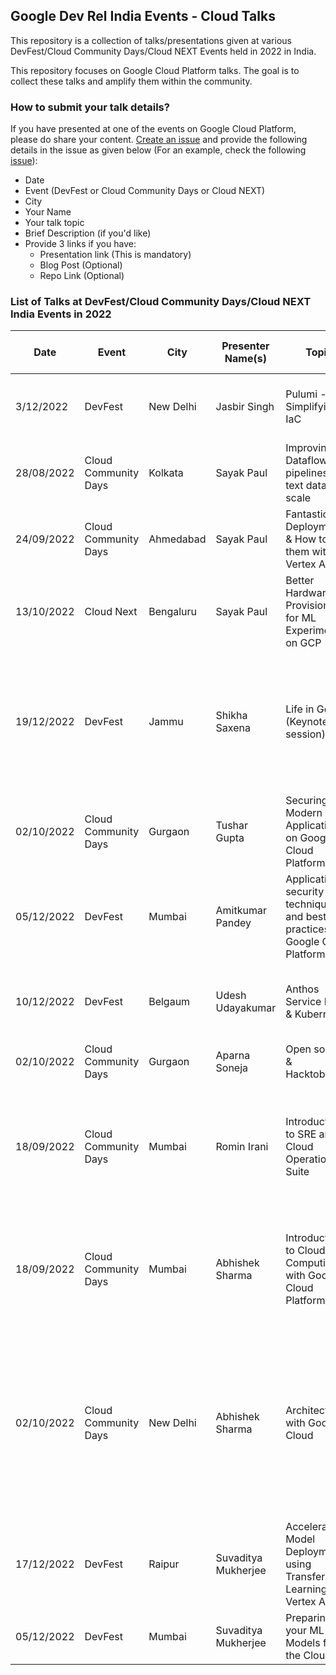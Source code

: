 ## Google Dev Rel India Events - Cloud Talks
This repository is a collection of talks/presentations given at various DevFest/Cloud Community Days/Cloud NEXT Events held in 2022 in India. 

This repository focuses on Google Cloud Platform talks. The goal is to collect these talks and amplify them within the community. 

### How to submit your talk details?
If you have presented at one of the events on Google Cloud Platform, please do share your content. [Create an issue](https://github.com/rominirani/google-devfest-india-2022-cloud/issues/new) and provide the following details in the issue as given below (For an example, check the following [issue](https://github.com/rominirani/google-devfest-india-2022-cloud/issues/1)):
- Date
- Event (DevFest or Cloud Community Days or Cloud NEXT)
- City
- Your Name
- Your talk topic
- Brief Description (if you'd like)
- Provide 3 links if you have:
  - Presentation link (This is mandatory)
  - Blog Post (Optional)
  - Repo Link (Optional)

### List of Talks at DevFest/Cloud Community Days/Cloud NEXT India Events in 2022

| Date | Event | City | Presenter Name(s) | Topic | Brief Description of Talk | Links |
|---|---|---|---|---|---|---|
| 3/12/2022 | DevFest | New Delhi | Jasbir Singh | Pulumi - Simplifying IaC | Overview of Pulumi, its architecture and demonstration. | [Presentation](https://docs.google.com/presentation/d/1QRm5HZw45JteBUFJxZHxMeCSYRnmDW2Cn8J1rYhOLhw/edit#slide=id.g19a4f8f8f75_0_6)<br>[Repo](https://github.com/jasbir84/GDGDevFest2022-Delhi)<br>[Blog Post](https://medium.com/google-cloud/devfest-2022-delhi-experience-4cf4043e6e5e)|
| 28/08/2022 | Cloud Community Days | Kolkata | Sayak Paul | Improving Dataflow pipelines for text data at scale |  | [Presentation](https://docs.google.com/presentation/d/1EAn4_pNZzt0_8mz_VAuccSySU3DpNoYN5X04amvkbC0/edit?usp=sharing)|
| 24/09/2022 | Cloud Community Days | Ahmedabad | Sayak Paul | Fantastic ML Deployments & How to do them with Vertex AI |  | [Presentation](https://bit.ly/ccd-ahm-deck)<br>[Repo](https://github.com/sayakpaul/ccd-ahm-2022)|
| 13/10/2022 | Cloud Next | Bengaluru | Sayak Paul | Better Hardware Provisioning for ML Experiments on GCP |  | [Presentation](https://github.com/carted/cloud-next-22-terraform/blob/main/slides/Cloud%20Next%202022%20-%20Sayak.pdf)<br>[Repo](https://github.com/carted/cloud-next-22-terraform)|
| 19/12/2022 | DevFest | Jammu | Shikha Saxena | Life in Google (Keynote session) | The session was about life in Google, opportunities in Google for early career / startups, How Google Developer group can add value | [Presentation](https://docs.google.com/presentation/d/1dWXSMrIl4PHZUeJmEz4vReZvF5B91e95qwn4ps-2irM/edit#slide=id.g1bbdaaebf67_0_6948)|
| 02/10/2022 | Cloud Community Days | Gurgaon | Tushar Gupta | Securing Modern Applications on Google Cloud Platform |  | [Presentation](https://docs.google.com/presentation/d/152TnsUujYLGD1ffRbVZEWDfDxP9xfUVYgiMqKaIclwg/edit?usp=sharing)|
| 05/12/2022 | DevFest | Mumbai | Amitkumar Pandey | Application security techniques and best practices on Google Cloud Platform |  | [Presentation](https://github.com/pamitk/DevFestMumbai/blob/main/Application%20Security%20Techniques%20-%20DevFest%20Mumbai%20Dec%202022.pdf)|
| 10/12/2022 | DevFest | Belgaum | Udesh Udayakumar | Anthos Service Mesh & Kubernetes | An introduction to Anthos Service Mesh and Kubernetes | [Presentation](https://docs.google.com/presentation/d/1U2oKBd15DyetorpCwRLIPjQ1-9JyyOe98XflKnaFO4Y/edit?usp=sharing)|
| 02/10/2022 | Cloud Community Days | Gurgaon | Aparna Soneja | Open source & Hacktoberfest | | [Presentation](https://docs.google.com/presentation/d/1heTOG-SUR2YyivYbNk5YbTx9SvppLWClTp2YvgQA2hs/edit?usp=sharing)|
| 18/09/2022 | Cloud Community Days | Mumbai | Romin Irani | Introduction to SRE and Cloud Operations Suite | A brief introduction to principles of Site Reliability Engineering and overview of Google Cloud Operations Suite | [Presentation](https://drive.google.com/file/d/1mv5aNjWyiZhTsJjPGwEMB13aRvHAZW95/view?usp=sharing)|
| 18/09/2022 | Cloud Community Days | Mumbai | Abhishek Sharma | Introduction to Cloud Computing with Google Cloud Platform | Overview of Cloud Computing & career  opportunities in this field with reference to Google Cloud. | [Presentation](https://docs.google.com/presentation/d/1T_JSFhm5YcUs7bawFTOdbvC-uI83X6grO_n1EmyWxKE/edit?usp=sharing&resourcekey=0-ONx_-GQ5ALNfBSQqPfmAfw)|
| 02/10/2022 | Cloud Community Days | New Delhi | Abhishek Sharma | Architecting with Google Cloud | A brief introduction to basic principles of Cloud native architecture and overview of different Google Cloud Services with introduction to Google Cloud Architecture Diagramming tool. | [Presentation](https://docs.google.com/presentation/d/1ul16kL7QBtV-0NZSokP6E_iwZ0hzncj0/edit?usp=sharing&ouid=104714664335510081087&rtpof=true&sd=true)|
| 17/12/2022 | DevFest | Raipur | Suvaditya Mukherjee | Accelerating Model Deployment using Transfer Learning and Vertex AI | | [Presentation](https://bit.ly/tf-vertex-ai)<br/>[Repo](https://github.com/suvadityamuk/Devfest-Raipur-22)<br/>[Blog Post](https://medium.com/google-cloud/accelerating-model-deployment-using-transfer-learning-and-vertex-ai-6ee6cc7332e9)|
| 05/12/2022 | DevFest | Mumbai | Suvaditya Mukherjee | Preparing your ML Models for the Cloud | | [Presentation](https://bit.ly/cloud-ml-22)|
